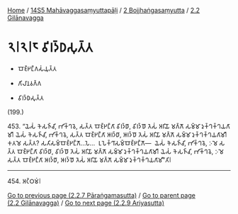 
[Home](/) / [14S5 Mahāvaggasaṃyuttapāḷi](../...md) / [2 Bojjhaṅgasaṃyutta](...md) / [2.2 Gilānavagga](../14S5/2/2.2.md)

# 𑁨𑁇𑁨𑁇𑁮 𑀯𑀺𑀭𑀤𑁆𑀥𑀲𑀼𑀢𑁆𑀢

* 𑀩𑁄𑀚𑁆𑀛𑀗𑁆𑀕𑀲𑀁𑀬𑀼𑀢𑁆𑀢

* 𑀕𑀺𑀮𑀸𑀦𑀯𑀕𑁆𑀕

* 𑀯𑀺𑀭𑀤𑁆𑀥𑀲𑀼𑀢𑁆𑀢

(199.)

453\. “𑀬𑁂𑀲𑀁 𑀓𑁂𑀲𑀜𑁆𑀘𑀺, 𑀪𑀺𑀓𑁆𑀔𑀯𑁂, 𑀲𑀢𑁆𑀢 𑀩𑁄𑀚𑁆𑀛𑀗𑁆𑀕𑀸 𑀯𑀺𑀭𑀤𑁆𑀥𑀸, 𑀯𑀺𑀭𑀤𑁆𑀥𑁄 𑀢𑁂𑀲𑀁 𑀅𑀭𑀺𑀬𑁄 𑀫𑀕𑁆𑀕𑁄 𑀲𑀫𑁆𑀫𑀸 𑀤𑀼𑀓𑁆𑀔𑀓𑁆𑀔𑀬𑀕𑀸𑀫𑀻𑁇 𑀬𑁂𑀲𑀁 𑀓𑁂𑀲𑀜𑁆𑀘𑀺, 𑀪𑀺𑀓𑁆𑀔𑀯𑁂, 𑀲𑀢𑁆𑀢 𑀩𑁄𑀚𑁆𑀛𑀗𑁆𑀕𑀸 𑀆𑀭𑀤𑁆𑀥𑀸, 𑀆𑀭𑀤𑁆𑀥𑁄 𑀢𑁂𑀲𑀁 𑀅𑀭𑀺𑀬𑁄 𑀫𑀕𑁆𑀕𑁄 𑀲𑀫𑁆𑀫𑀸 𑀤𑀼𑀓𑁆𑀔𑀓𑁆𑀔𑀬𑀕𑀸𑀫𑀻𑁇 𑀓𑀢𑀫𑁂 𑀲𑀢𑁆𑀢? 𑀲𑀢𑀺𑀲𑀫𑁆𑀩𑁄𑀚𑁆𑀛𑀗𑁆𑀕𑁄…𑀧𑁂…  𑀉𑀧𑁂𑀓𑁆𑀔𑀸𑀲𑀫𑁆𑀩𑁄𑀚𑁆𑀛𑀗𑁆𑀕𑁄—  𑀬𑁂𑀲𑀁 𑀓𑁂𑀲𑀜𑁆𑀘𑀺, 𑀪𑀺𑀓𑁆𑀔𑀯𑁂, 𑀇𑀫𑁂 𑀲𑀢𑁆𑀢 𑀩𑁄𑀚𑁆𑀛𑀗𑁆𑀕𑀸 𑀯𑀺𑀭𑀤𑁆𑀥𑀸, 𑀯𑀺𑀭𑀤𑁆𑀥𑁄 𑀢𑁂𑀲𑀁 𑀅𑀭𑀺𑀬𑁄 𑀫𑀕𑁆𑀕𑁄 𑀲𑀫𑁆𑀫𑀸 𑀤𑀼𑀓𑁆𑀔𑀓𑁆𑀔𑀬𑀕𑀸𑀫𑀻𑁇 𑀬𑁂𑀲𑀁 𑀓𑁂𑀲𑀜𑁆𑀘𑀺, 𑀪𑀺𑀓𑁆𑀔𑀯𑁂, 𑀇𑀫𑁂 𑀲𑀢𑁆𑀢 𑀩𑁄𑀚𑁆𑀛𑀗𑁆𑀕𑀸 𑀆𑀭𑀤𑁆𑀥𑀸, 𑀆𑀭𑀤𑁆𑀥𑁄 𑀢𑁂𑀲𑀁 𑀅𑀭𑀺𑀬𑁄 𑀫𑀕𑁆𑀕𑁄 𑀲𑀫𑁆𑀫𑀸 𑀤𑀼𑀓𑁆𑀔𑀓𑁆𑀔𑀬𑀕𑀸𑀫𑀻”𑀢𑀺𑁇

---

454\. 𑀅𑀝𑁆𑀞𑀫𑀁𑁇



[Go to previous page (2.2.7 Pāraṅgamasutta)](2.2.7.md) / [Go to parent page (2.2 Gilānavagga)](../14S5/2/2.2.md) / [Go to next page (2.2.9 Ariyasutta)](2.2.9.md)


